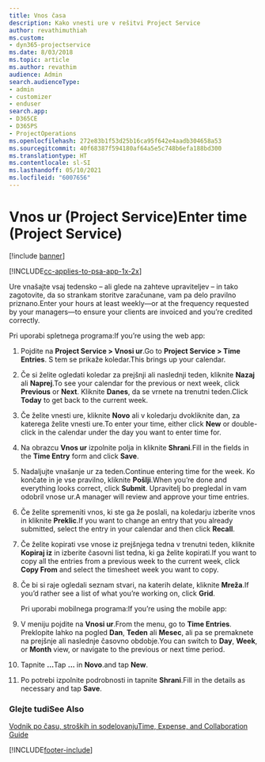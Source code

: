 ```yaml
---
title: Vnos časa
description: Kako vnesti ure v rešitvi Project Service
author: revathimuthiah
ms.custom:
- dyn365-projectservice
ms.date: 8/03/2018
ms.topic: article
ms.author: revathim
audience: Admin
search.audienceType:
- admin
- customizer
- enduser
search.app:
- D365CE
- D365PS
- ProjectOperations
ms.openlocfilehash: 272e83b1f53d25b16ca95f642e4aadb304658a53
ms.sourcegitcommit: 40f68387f594180af64a5e5c748b6efa188bd300
ms.translationtype: HT
ms.contentlocale: sl-SI
ms.lasthandoff: 05/10/2021
ms.locfileid: "6007656"
---
```

# <a name="enter-time-project-service"></a><span data-ttu-id="65e03-103">Vnos ur (Project Service)</span><span class="sxs-lookup"><span data-stu-id="65e03-103">Enter time (Project Service)</span></span>

[!include [banner](../includes/psa-now-project-operations.md)]

[!INCLUDE[cc-applies-to-psa-app-1x-2x](../includes/cc-applies-to-psa-app-1x-2x.md)]

<span data-ttu-id="65e03-104">Ure vnašajte vsaj tedensko – ali glede na zahteve upraviteljev – in tako zagotovite, da so strankam storitve zaračunane, vam pa delo pravilno priznano.</span><span class="sxs-lookup"><span data-stu-id="65e03-104">Enter your hours at least weekly—or at the frequency requested by your managers—to ensure your clients are invoiced and you’re credited correctly.</span></span>  
  
 <span data-ttu-id="65e03-105">Pri uporabi spletnega programa:</span><span class="sxs-lookup"><span data-stu-id="65e03-105">If you’re using the web app:</span></span>  
  
1. <span data-ttu-id="65e03-106">Pojdite na **Project Service > Vnosi ur**.</span><span class="sxs-lookup"><span data-stu-id="65e03-106">Go to **Project Service > Time Entries**.</span></span> <span data-ttu-id="65e03-107">S tem se prikaže koledar.</span><span class="sxs-lookup"><span data-stu-id="65e03-107">This brings up your calendar.</span></span>  
  
2. <span data-ttu-id="65e03-108">Če si želite ogledati koledar za prejšnji ali naslednji teden, kliknite **Nazaj** ali **Naprej**.</span><span class="sxs-lookup"><span data-stu-id="65e03-108">To see your calendar for the previous or next week, click **Previous** or **Next**.</span></span> <span data-ttu-id="65e03-109">Kliknite **Danes**, da se vrnete na trenutni teden.</span><span class="sxs-lookup"><span data-stu-id="65e03-109">Click **Today** to get back to the current week.</span></span>  
  
3. <span data-ttu-id="65e03-110">Če želite vnesti ure, kliknite **Novo** ali v koledarju dvokliknite dan, za katerega želite vnesti ure.</span><span class="sxs-lookup"><span data-stu-id="65e03-110">To enter your time, either click **New** or double-click in the calendar under the day you want to enter time for.</span></span>  
  
4. <span data-ttu-id="65e03-111">Na obrazcu **Vnos ur** izpolnite polja in kliknite **Shrani**.</span><span class="sxs-lookup"><span data-stu-id="65e03-111">Fill in the fields in the **Time Entry** form and click **Save**.</span></span>  
  
5. <span data-ttu-id="65e03-112">Nadaljujte vnašanje ur za teden.</span><span class="sxs-lookup"><span data-stu-id="65e03-112">Continue entering time for the week.</span></span> <span data-ttu-id="65e03-113">Ko končate in je vse pravilno, kliknite **Pošlji**.</span><span class="sxs-lookup"><span data-stu-id="65e03-113">When you’re done and everything looks correct, click **Submit**.</span></span> <span data-ttu-id="65e03-114">Upravitelj bo pregledal in vam odobril vnose ur.</span><span class="sxs-lookup"><span data-stu-id="65e03-114">A manager will review and approve your time entries.</span></span>  
  
6. <span data-ttu-id="65e03-115">Če želite spremeniti vnos, ki ste ga že poslali, na koledarju izberite vnos in kliknite **Preklic**.</span><span class="sxs-lookup"><span data-stu-id="65e03-115">If you want to change an entry that you already submitted, select the entry in your calendar and then click **Recall**.</span></span>  
  
7. <span data-ttu-id="65e03-116">Če želite kopirati vse vnose iz prejšnjega tedna v trenutni teden, kliknite **Kopiraj iz** in izberite časovni list tedna, ki ga želite kopirati.</span><span class="sxs-lookup"><span data-stu-id="65e03-116">If you want to copy all the entries from a previous week to the current week, click **Copy From** and select the timesheet week you want to copy.</span></span>  
  
8. <span data-ttu-id="65e03-117">Če bi si raje ogledali seznam stvari, na katerih delate, kliknite **Mreža**.</span><span class="sxs-lookup"><span data-stu-id="65e03-117">If you’d rather see a list of what you’re working on, click **Grid**.</span></span>  
  
   <span data-ttu-id="65e03-118">Pri uporabi mobilnega programa:</span><span class="sxs-lookup"><span data-stu-id="65e03-118">If you’re using the mobile app:</span></span>  
  
9. <span data-ttu-id="65e03-119">V meniju pojdite na **Vnosi ur**.</span><span class="sxs-lookup"><span data-stu-id="65e03-119">From the menu, go to **Time Entries**.</span></span>     <span data-ttu-id="65e03-120">Preklopite lahko na pogled **Dan**, **Teden** ali **Mesec**, ali pa se premaknete na prejšnje ali naslednje časovno obdobje.</span><span class="sxs-lookup"><span data-stu-id="65e03-120">You can switch to **Day**, **Week**, or **Month** view, or navigate to the previous or next time period.</span></span>  
  
10. <span data-ttu-id="65e03-121">Tapnite **…**</span><span class="sxs-lookup"><span data-stu-id="65e03-121">Tap **…**</span></span> <span data-ttu-id="65e03-122">in **Novo**.</span><span class="sxs-lookup"><span data-stu-id="65e03-122">and tap **New**.</span></span>  
  
11. <span data-ttu-id="65e03-123">Po potrebi izpolnite podrobnosti in tapnite **Shrani**.</span><span class="sxs-lookup"><span data-stu-id="65e03-123">Fill in the details as necessary and tap **Save**.</span></span>  
  
### <a name="see-also"></a><span data-ttu-id="65e03-124">Glejte tudi</span><span class="sxs-lookup"><span data-stu-id="65e03-124">See Also</span></span>  
 [<span data-ttu-id="65e03-125">Vodnik po času, stroških in sodelovanju</span><span class="sxs-lookup"><span data-stu-id="65e03-125">Time, Expense, and Collaboration Guide</span></span>](../psa/time-expense-collaboration-guide.md)


[!INCLUDE[footer-include](../includes/footer-banner.md)]